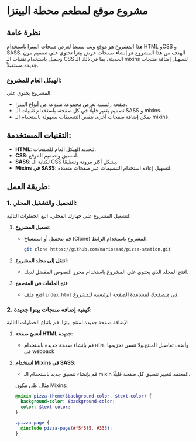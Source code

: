 # مشروع موقع لمطعم محطة البيتزا

## نظرة عامة
هذا المشروع هو موقع ويب بسيط لعرض منتجات البيتزا باستخدام HTML وCSS و SASS. الهدف من هذا المشروع هو إنشاء صفحات عرض بيتزا تحتوي على تصميم مرن وجميل باستخدام تقنيات الـ CSS الحديثة، بما في ذلك الـ mixins لتسهيل إضافة منتجات جديدة مستقبلاً.

### الهيكل العام للمشروع:
المشروع يحتوي على:
- صفحة رئيسية تعرض مجموعة متنوعة من أنواع البيتزا.
- تصميم يتغير قليلًا في كل صفحة، باستخدام تقنيات الـ SASS و mixins.
- يمكن إضافة صفحات أخرى بنفس التنسيقات بسهولة باستخدام الـ mixins.

## التقنيات المستخدمة:
- **HTML**: لتحديد الهيكل العام للصفحات.
- **CSS**: لتنسيق وتصميم الموقع.
- **SASS**: لكتابة الـ CSS بشكل أكثر مرونة وتنظيمًا.
- **Mixins في SASS**: لتسهيل إعادة استخدام التنسيقات عبر صفحات متعددة.

## طريقة العمل:
### 1. التحميل والتشغيل المحلي:
لتشغيل المشروع على جهازك المحلي، اتبع الخطوات التالية:

1. **تحميل المشروع**:
   - قم بتحميل أو استنساخ (Clone) المشروع باستخدام الرابط:
     ```bash
     git clone https://github.com/mariosaad/pizza-station.git
     ```

2. **انتقل إلى مجلد المشروع**:
   - افتح المجلد الذي يحتوي على المشروع باستخدام محرر النصوص المفضل لديك.

3. **فتح الملفات في المتصفح**:
   - افتح ملف `index.html` في متصفحك لمشاهدة الصفحة الرئيسية للمشروع.

### 2. كيفية إضافة منتجات بيتزا جديدة:
لإضافة صفحة جديدة لمنتج بيتزا، قم باتباع الخطوات التالية:

1. **أنشئ صفحة HTML جديدة**: 
   - قم بإنشاء صفحة جديدة باستخدام `HTML` وأضف تفاصيل المنتج.ولا تنسى تحزيمها في webpack

2. **استخدام Mixins في SASS**:
   - قم بإنشاء تنسيق جديد باستخدام الـ mixin المعتمد لتغيير تنسيق كل صفحة قليلًا.
   
   مثال على مكون Mixins:
   ```scss
   @mixin pizza-theme($background-color, $text-color) {
     background-color: $background-color;
     color: $text-color;
   }

   .pizza-page {
     @include pizza-page(#f5f5f5, #333);
   }
